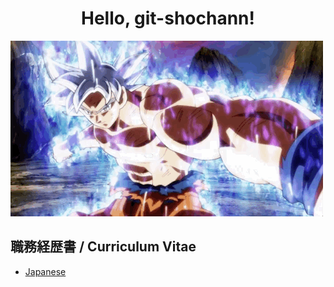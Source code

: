 <h1 align="center">
  Hello, git-shochann!
</h1>

![BackGround Image](./goku-ultra-instinct.gif)

## 職務経歴書 / Curriculum Vitae

- [Japanese](https://github.com/git-shochann/git-shochann/blob/main/curriculum-vitae.md)
